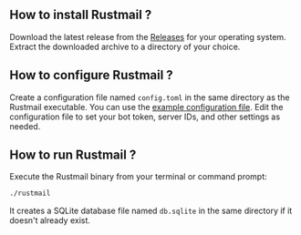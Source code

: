 ## How to install Rustmail ?

Download the latest release from the [Releases](https://github.com/Rustmail/rustmail/releases) for your operating
system. Extract the downloaded archive to a directory of your choice.

## How to configure Rustmail ?

Create a configuration file named `config.toml` in the same directory as the Rustmail executable. You can use the
[example configuration file](https://github.com/Rustmail/rustmail/blob/main/config.example.toml).
Edit the configuration file to set your bot token, server IDs, and other settings as needed.

## How to run Rustmail ?

Execute the Rustmail binary from your terminal or command prompt:

```bash
./rustmail
```

It creates a SQLite database file named `db.sqlite` in the same directory if it doesn't already exist.